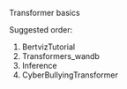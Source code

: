 Transformer basics

Suggested order:

1. BertvizTutorial
2. Transformers_wandb
3. Inference
4. CyberBullyingTransformer
